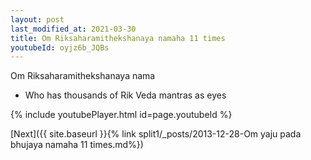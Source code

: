 ```yaml
---
layout: post
last_modified_at: 2021-03-30
title: Om Riksaharamithekshanaya namaha 11 times
youtubeId: oyjz6b_JQBs
---
```

 
 
Om Riksaharamithekshanaya nama 
 
 -  Who has thousands of Rik Veda mantras as eyes 
 
  
 
  
 
 
 
 
 
 


{% include youtubePlayer.html id=page.youtubeId %}
 
[Next]({{ site.baseurl }}{% link  split1/_posts/2013-12-28-Om yaju pada bhujaya namaha 11 times.md%})
 
